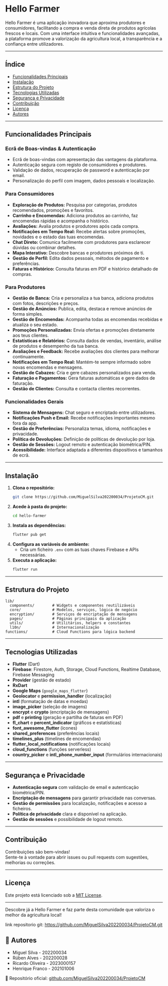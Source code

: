 # Hello Farmer

Hello Farmer é uma aplicação inovadora que aproxima produtores e consumidores, facilitando a compra e venda direta de produtos agrícolas frescos e locais. Com uma interface intuitiva e funcionalidades avançadas, a plataforma promove a valorização da agricultura local, a transparência e a confiança entre utilizadores.

---

## Índice

- [Funcionalidades Principais](#funcionalidades-principais)
- [Instalação](#instalação)
- [Estrutura do Projeto](#estrutura-do-projeto)
- [Tecnologias Utilizadas](#tecnologias-utilizadas)
- [Segurança e Privacidade](#segurança-e-privacidade)
- [Contribuição](#contribuição)
- [Licença](#licença)
- [Autores](#autores)

---

## Funcionalidades Principais

### Ecrã de Boas-vindas & Autenticação

- Ecrã de boas-vindas com apresentação das vantagens da plataforma.
- Autenticação segura com registo de consumidores e produtores.
- Validação de dados, recuperação de password e autenticação por email.
- Personalização do perfil com imagem, dados pessoais e localização.

### Para Consumidores

- **Exploração de Produtos:** Pesquisa por categorias, produtos recomendados, promoções e favoritos.
- **Carrinho e Encomendas:** Adiciona produtos ao carrinho, faz encomendas rápidas e acompanha o histórico.
- **Avaliações:** Avalia produtos e produtores após cada compra.
- **Notificações em Tempo Real:** Recebe alertas sobre promoções, novidades e o estado das tuas encomendas.
- **Chat Direto:** Comunica facilmente com produtores para esclarecer dúvidas ou combinar detalhes.
- **Mapa Interativo:** Descobre bancas e produtores próximos de ti.
- **Gestão de Perfil:** Edita dados pessoais, métodos de pagamento e preferências.
- **Faturas e Histórico:** Consulta faturas em PDF e histórico detalhado de compras.

### Para Produtores

- **Gestão de Banca:** Cria e personaliza a tua banca, adiciona produtos com fotos, descrições e preços.
- **Gestão de Anúncios:** Publica, edita, destaca e remove anúncios de forma simples.
- **Gestão de Encomendas:** Acompanha todas as encomendas recebidas e atualiza o seu estado.
- **Promoções Personalizadas:** Envia ofertas e promoções diretamente aos teus clientes.
- **Estatísticas e Relatórios:** Consulta dados de vendas, inventário, análise de produtos e desempenho da tua banca.
- **Avaliações e Feedback:** Recebe avaliações dos clientes para melhorar continuamente.
- **Notificações em Tempo Real:** Mantém-te sempre informado sobre novas encomendas e mensagens.
- **Gestão de Cabazes:** Cria e gere cabazes personalizados para venda.
- **Faturação e Pagamentos:** Gera faturas automáticas e gere dados de faturação.
- **Gestão de Clientes:** Consulta e contacta clientes recorrentes.

### Funcionalidades Gerais

- **Sistema de Mensagens:** Chat seguro e encriptado entre utilizadores.
- **Notificações Push e Email:** Recebe notificações importantes mesmo fora da app.
- **Gestão de Preferências:** Personaliza temas, idioma, notificações e privacidade.
- **Política de Devoluções:** Definição de políticas de devolução por loja.
- **Gestão de Sessões:** Logout remoto e autenticação biométrica/PIN.
- **Acessibilidade:** Interface adaptada a diferentes dispositivos e tamanhos de ecrã.

---

## Instalação

1. **Clona o repositório:**
   ```bash
   git clone https://github.com/MiguelSilva202200034/ProjetoCM.git
   ```
2. **Acede à pasta do projeto:**
   ```bash
   cd hello-farmer
   ```
3. **Instala as dependências:**
   ```bash
   flutter pub get
   ```
4. **Configura as variáveis de ambiente:**
   - Cria um ficheiro `.env` com as tuas chaves Firebase e APIs necessárias.
5. **Executa a aplicação:**
   ```bash
   flutter run
   ```

---

## Estrutura do Projeto

```
lib/
  components/        # Widgets e componentes reutilizáveis
  core/              # Modelos, serviços, lógica de negócio
  encryption/        # Serviços de encriptação de mensagens
  pages/             # Páginas principais da aplicação
  utils/             # Utilitários, helpers e constantes
  l10n/              # Internacionalização
functions/           # Cloud Functions para lógica backend
```

---

## Tecnologias Utilizadas

- **Flutter** (Dart)
- **Firebase**: Firestore, Auth, Storage, Cloud Functions, Realtime Database, Firebase Messaging
- **Provider** (gestão de estado)
- **RxDart**
- **Google Maps** (`google_maps_flutter`)
- **Geolocator** e **permission_handler** (localização)
- **intl** (formatação de datas e moedas)
- **image_picker** (seleção de imagens)
- **encrypt** e **crypto** (encriptação de mensagens)
- **pdf** e **printing** (geração e partilha de faturas em PDF)
- **fl_chart** e **percent_indicator** (gráficos e estatísticas)
- **font_awesome_flutter** (ícones)
- **shared_preferences** (preferências locais)
- **timelines_plus** (timelines de encomendas)
- **flutter_local_notifications** (notificações locais)
- **cloud_functions** (funções serverless)
- **country_picker** e **intl_phone_number_input** (formulários internacionais)

---

## Segurança e Privacidade

- **Autenticação segura** com validação de email e autenticação biométrica/PIN.
- **Encriptação de mensagens** para garantir privacidade nas conversas.
- **Gestão de permissões** para localização, notificações e acesso a ficheiros.
- **Política de privacidade** clara e disponível na aplicação.
- **Gestão de sessões** e possibilidade de logout remoto.

---

## Contribuição

Contribuições são bem-vindas!  
Sente-te à vontade para abrir issues ou pull requests com sugestões, melhorias ou correções.

---

## Licença

Este projeto está licenciado sob a [MIT License](LICENSE).

---

Descobre já a Hello Farmer e faz parte desta comunidade que valoriza o melhor da agricultura local!


link repositorio git: https://github.com/MiguelSilva202200034/ProjetoCM.git

## 👥 Autores

- Miguel Silva - 202200034  
- Rúben Alves - 202200028  
- Ricardo Oliveira - 2023000157  
- Henrique Franco - 202101006  

🔗 Repositório oficial: [github.com/MiguelSilva202200034/ProjetoCM](https://github.com/MiguelSilva202200034/ProjetoCM)

